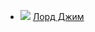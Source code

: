 * ![](/books/prose_classic/Джозеф%20Конрад/Лорд%20Джим.jpg) [Лорд Джим](/books/prose_classic/Джозеф%20Конрад/Лорд%20Джим)